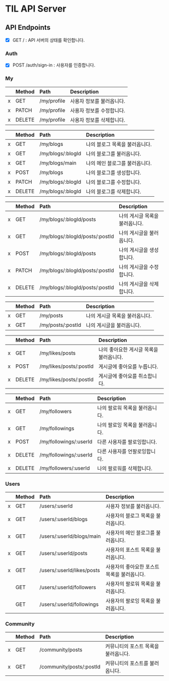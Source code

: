# TIL API Server

## API Endpoints

- [x] GET / : API 서버의 상태를 확인합니다.

### Auth

- [x] POST /auth/sign-in : 사용자를 인증합니다.

### My

| | Method | Path | Description |
|-|:---|:---|:---|
|x| GET | /my/profile | 사용자 정보를 불러옵니다. |
|x| PATCH | /my/profile | 사용자 정보를 수정합니다. |
|x| DELETE | /my/profile | 사용자 정보를 삭제합니다. |

| | Method | Path | Description |
|-|:---|:---|:---|
|x| GET | /my/blogs | 나의 블로그 목록을 불러옵니다. |
|x| GET | /my/blogs/:blogId | 나의 블로그를 불러옵니다. |
|x| GET | /my/blogs/main | 나의 메인 블로그를 불러옵니다. |
|x| POST | /my/blogs | 나의 블로그를 생성합니다. |
|x| PATCH | /my/blogs/:blogId | 나의 블로그를 수정합니다. |
|x| DELETE | /my/blogs/:blogId | 나의 블로그를 삭제합니다. |

| | Method | Path | Description |
|-|:---|:---|:---|
|x| GET | /my/blogs/:blogId/posts | 나의 게시글 목록을 불러옵니다. |
|x| GET | /my/blogs/:blogId/posts/:postId | 나의 게시글을 불러옵니다. |
|x| POST | /my/blogs/:blogId/posts | 나의 게시글을 생성합니다. |
|x| PATCH | /my/blogs/:blogId/posts/:postId | 나의 게시글을 수정합니다. |
|x| DELETE | /my/blogs/:blogId/posts/:postId | 나의 게시글을 삭제합니다. |

| | Method | Path | Description |
|-|:---|:---|:---|
|x| GET | /my/posts | 나의 게시글 목록을 불러옵니다. |
|x| GET | /my/posts/:postId | 나의 게시글을 불러옵니다. |

| | Method | Path | Description |
|-|:---|:---|:---|
|x| GET | /my/likes/posts | 나의 좋아요한 게시글 목록을 불러옵니다. |
|x| POST | /my/likes/posts/:postId | 게시글에 좋아요를 누릅니다. |
|x| DELETE | /my/likes/posts/:postId | 게시글에 좋아요를 취소합니다. |

| | Method | Path | Description |
|-|:---|:---|:---|
|x| GET | /my/followers | 나의 팔로워 목록을 불러옵니다. |
|x| GET | /my/followings | 나의 팔로잉 목록을 불러옵니다. |
|x| POST | /my/followings/:userId | 다른 사용자를 팔로잉합니다. |
|x| DELETE | /my/followings/:userId | 다른 사용자를 언팔로잉합니다. |
|x| DELETE | /my/followers/:userId | 나의 팔로워를 삭제합니다. |

### Users

| | Method | Path | Description |
|-|:---|:---|:---|
|x| GET | /users/:userId | 사용자 정보를 불러옵니다. |
|x| GET | /users/:userId/blogs | 사용자의 블로그 목록을 불러옵니다. |
|x| GET | /users/:userId/blogs/main | 사용자의 메인 블로그를 불러옵니다. |
|x| GET | /users/:userId/posts | 사용자의 포스트 목록을 불러옵니다. |
|x| GET | /users/:userId/likes/posts | 사용자의 좋아요한 포스트 목록을 불러옵니다. |
|| GET | /users/:userId/followers | 사용자의 팔로워 목록을 불러옵니다. |
|| GET | /users/:userId/followings | 사용자의 팔로잉 목록을 불러옵니다. |

### Community

| | Method | Path | Description |
|-|:---|:---|:---|
|x| GET | /community/posts | 커뮤니티의 포스트 목록을 불러옵니다. |
|x| GET | /community/posts/:postId | 커뮤니티의 포스트를 불러옵니다. |
